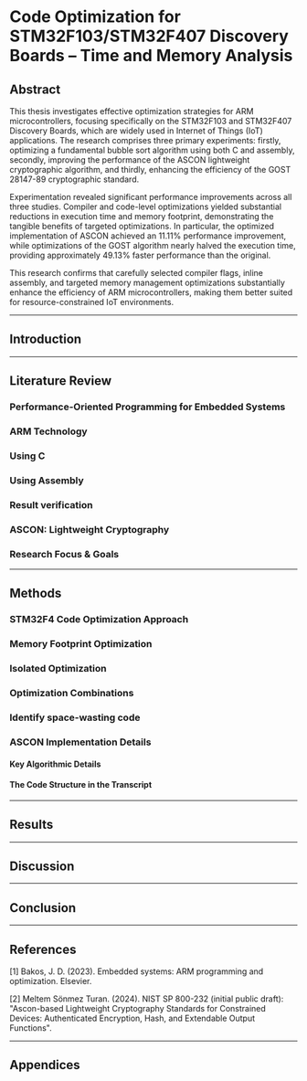 # Code Optimization for STM32F103/STM32F407 Discovery Boards – Time and Memory Analysis

## Abstract

This thesis investigates effective optimization strategies for ARM microcontrollers, focusing specifically on the STM32F103 and STM32F407 Discovery Boards, which are widely used in Internet of Things (IoT) applications. The research comprises three primary experiments: firstly, optimizing a fundamental bubble sort algorithm using both C and assembly, secondly, improving the performance of the ASCON lightweight cryptographic algorithm, and thirdly, enhancing the efficiency of the GOST 28147-89 cryptographic standard.

Experimentation revealed significant performance improvements across all three studies. Compiler and code-level optimizations yielded substantial reductions in execution time and memory footprint, demonstrating the tangible benefits of targeted optimizations. In particular, the optimized implementation of ASCON achieved an 11.11% performance improvement, while optimizations of the GOST algorithm nearly halved the execution time, providing approximately 49.13% faster performance than the original.

This research confirms that carefully selected compiler flags, inline assembly, and targeted memory management optimizations substantially enhance the efficiency of ARM microcontrollers, making them better suited for resource-constrained IoT environments.

---

## Introduction

---

## Literature Review

### Performance-Oriented Programming for Embedded Systems

### ARM Technology

### Using C

### Using Assembly

### Result verification

### ASCON: Lightweight Cryptography

### Research Focus & Goals

---

## Methods

### STM32F4 Code Optimization Approach

### Memory Footprint Optimization

### Isolated Optimization

### Optimization Combinations

### Identify space-wasting code

### ASCON Implementation Details

#### Key Algorithmic Details

#### The Code Structure in the Transcript


---

## Results


---

## Discussion

---

## Conclusion

---

## References

[1] Bakos, J. D. (2023). Embedded systems: ARM programming and optimization. Elsevier.

[2] Meltem Sönmez Turan. (2024). NIST SP 800-232 (initial public draft): "Ascon-based Lightweight Cryptography Standards for Constrained Devices: Authenticated Encryption, Hash, and Extendable Output Functions".

---

## Appendices